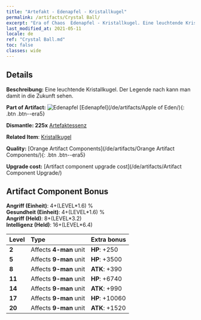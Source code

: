 ```yaml
---
title: "Artefakt - Edenapfel - Kristallkugel"
permalink: /artifacts/Crystal Ball/
excerpt: "Era of Chaos  Edenapfel - Kristallkugel. Eine leuchtende Kristallkugel. Der Legende nach kann man damit in die Zukunft sehen."
last_modified_at: 2021-05-11
locale: de
ref: "Crystal Ball.md"
toc: false
classes: wide
---
```




## Details

 **Beschreibung:** Eine leuchtende Kristallkugel. Der Legende nach kann man damit in die Zukunft sehen.

 **Part of Artifact:** ![Edenapfel](/images/t/icon_artifact_49.png) [Edenapfel](/de/artifacts/Apple of Eden/){: .btn .btn--era5}

 **Dismantle: 225x** [Artefaktessenz](/ItemsDE/con_905/)

 **Related Item**: [Kristallkugel](/ItemsDE/art_183/)

 **Quality:** [Orange Artifact Components](/de/artifacts/Orange Artifact Components/){: .btn .btn--era5}

 **Upgrade cost:** [Artifact component upgrade cost](/de/artifacts/Artifact Component Upgrade/)

## Artifact Component Bonus

  **Angriff (Einheit)**: 4+(LEVEL\*1.6) %<br/>**Gesundheit (Einheit)**: 4+(LEVEL\*1.6) %<br/>**Angriff (Held)**: 8+(LEVEL\*3.2)<br/>**Intelligenz (Held)**: 16+(LEVEL\*6.4)

  |  Level  | Type |    Extra bonus  | 
  |:--------|:-----|:----------------| 
  | **2** | Affects **4-man** unit | **HP**: +250 | 
  | **5** | Affects **9-man** unit | **HP**: +3500 | 
  | **8** | Affects **9-man** unit | **ATK**: +390 | 
  | **11** | Affects **9-man** unit | **HP**: +6740 | 
  | **14** | Affects **9-man** unit | **ATK**: +990 | 
  | **17** | Affects **9-man** unit | **HP**: +10060 | 
  | **20** | Affects **9-man** unit | **ATK**: +1520 | 
